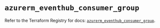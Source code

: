 # `azurerm_eventhub_consumer_group`

Refer to the Terraform Registry for docs: [`azurerm_eventhub_consumer_group`](https://registry.terraform.io/providers/hashicorp/azurerm/4.15.0/docs/resources/eventhub_consumer_group).
